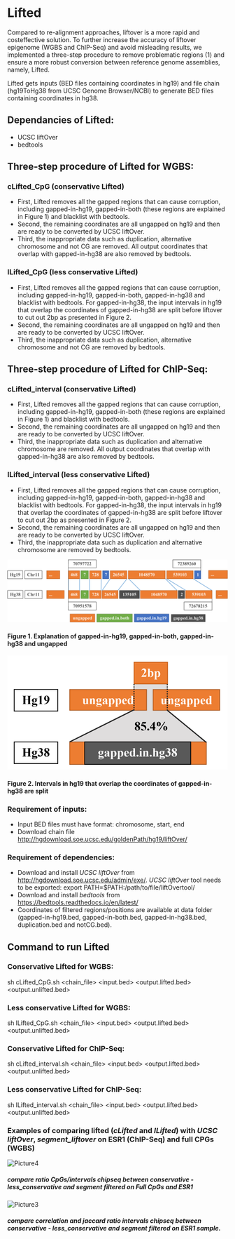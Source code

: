# Lifted 
Compared to re-alignment approaches, liftover is a more rapid and costeffective solution. To further increase the accuracy of liftover epigenome (WGBS and ChIP-Seq) and avoid misleading results, we implemented a three-step procedure to remove problematic regions (1) and ensure a more robust conversion between reference genome assemblies, namely, Lifted.

Lifted gets inputs (BED files containing coordinates in hg19) and file chain (hg19ToHg38 from UCSC Genome Browser/NCBI) to generate BED files containing coordinates in hg38.

## Dependancies of Lifted:
* UCSC liftOver
* bedtools

## Three-step procedure of Lifted for WGBS:
### cLifted_CpG (conservative Lifted)
* First, Lifted removes all the gapped regions that can cause corruption, including gapped-in-hg19, gapped-in-both (these regions are explained in Figure 1) and blacklist with bedtools.
* Second, the remaining coordinates are all ungapped on hg19 and then are ready to be converted by UCSC liftOver.
* Third, the inappropriate data such as duplication, alternative chromosome and not CG are removed. All output coordinates that overlap with gapped-in-hg38 are also removed by bedtools.

### lLifted_CpG (less conservative Lifted)
* First, Lifted removes all the gapped regions that can cause corruption, including gapped-in-hg19, gapped-in-both, gapped-in-hg38 and blacklist with bedtools. For gapped-in-hg38, the input intervals in hg19 that overlap the coordinates of gapped-in-hg38 are split before liftover to cut out 2bp as presented in Figure 2.
* Second, the remaining coordinates are all ungapped on hg19 and then are ready to be converted by UCSC liftOver.
* Third, the inappropriate data such as duplication, alternative chromosome and not CG are removed by bedtools.

## Three-step procedure of Lifted for ChIP-Seq:
### cLifted_interval (conservative Lifted)
* First, Lifted removes all the gapped regions that can cause corruption, including gapped-in-hg19, gapped-in-both (these regions are explained in Figure 1) and blacklist with bedtools.
* Second, the remaining coordinates are all ungapped on hg19 and then are ready to be converted by UCSC liftOver.
* Third, the inappropriate data such as duplication and alternative chromosome are removed. All output coordinates that overlap with gapped-in-hg38 are also removed by bedtools.

### lLifted_interval (less conservative Lifted)
* First, Lifted removes all the gapped regions that can cause corruption, including gapped-in-hg19, gapped-in-both, gapped-in-hg38 and blacklist with bedtools. For gapped-in-hg38, the input intervals in hg19 that overlap the coordinates of gapped-in-hg38 are split before liftover to cut out 2bp as presented in Figure 2.
* Second, the remaining coordinates are all ungapped on hg19 and then are ready to be converted by UCSC liftOver.
* Third, the inappropriate data such as duplication and alternative chromosome are removed by bedtools.

![vidu2](figures/Figure_1.png)
#### Figure 1. Explanation of gapped-in-hg19, gapped-in-both, gapped-in-hg38 and ungapped

![vidu1](figures/Figure_2.png)
#### Figure 2. Intervals in hg19 that overlap the coordinates of gapped-in-hg38 are split

### Requirement of inputs:
* Input BED files must have format: chromosome, start, end
* Download chain file http://hgdownload.soe.ucsc.edu/goldenPath/hg19/liftOver/

### Requirement of dependencies:
* Download and install *UCSC liftOver* from http://hgdownload.soe.ucsc.edu/admin/exe/. *UCSC liftOver* tool needs to be exported:
export PATH=$PATH:/path/to/file/liftOvertool/
* Download and install *bedtools* from https://bedtools.readthedocs.io/en/latest/
* Coordinates of filtered regions/positions are available at data folder (gapped-in-hg19.bed, gapped-in-both.bed, gapped-in-hg38.bed, duplication.bed and notCG.bed).

## Command to run Lifted
### Conservative Lifted for WGBS:
sh cLifted_CpG.sh <chain_file> <input.bed> <output.lifted.bed> <output.unlifted.bed>
### Less conservative Lifted for WGBS:
sh lLifted_CpG.sh <chain_file> <input.bed> <output.lifted.bed> <output.unlifted.bed>
### Conservative Lifted for ChIP-Seq:
sh cLifted_interval.sh <chain_file> <input.bed> <output.lifted.bed> <output.unlifted.bed>
### Less conservative Lifted for ChIP-Seq:
sh lLifted_interval.sh <chain_file> <input.bed> <output.lifted.bed> <output.unlifted.bed>

### Examples of comparing lifted (*cLifted* and *lLifted*) with *UCSC liftOver*, *segment_liftover* on ESR1 (ChIP-Seq) and full CPGs (WGBS)

![Picture4](https://user-images.githubusercontent.com/19143879/58645815-4623db00-832e-11e9-9d6a-4ab9fb4581a2.png)
##### compare ratio CpGs/intervals chipseq between conservative - less_conservative and segment filtered on Full CpGs and ESR1
![Picture3](https://user-images.githubusercontent.com/19143879/58645843-5471f700-832e-11e9-9680-a16c354d29b6.png)
##### compare correlation and jaccard ratio intervals chipseq between conservative - less_conservative and segment filtered on ESR1 sample.

